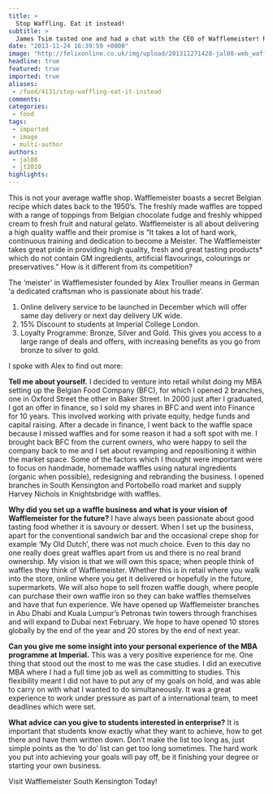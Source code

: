 ```yaml
---
title: >
  Stop Waffling. Eat it instead!
subtitle: >
  James Tsim tasted one and had a chat with the CEO of Wafflemeister! Read further for IC student deal!
date: "2013-11-24 16:39:59 +0000"
image: "http://felixonline.co.uk/img/upload/201311271428-jal08-web_waffle-iron-front.jpg"
headline: true
featured: true
imported: true
aliases:
 - /food/4131/stop-waffling-eat-it-instead
comments:
categories:
 - food
tags:
 - imported
 - image
 - multi-author
authors:
 - jal08
 - jt2010
highlights:
---
```


This is not your average waffle shop. Wafflemeister boasts a secret Belgian recipe which dates back to the 1950’s. The freshly made waffles are topped with a range of toppings from Belgian chocolate fudge and freshly whipped cream to fresh fruit and natural gelato. Wafflemeister is all about delivering a high quality waffle and their promise is “It takes a lot of hard work, continuous training and dedication to become a Meister. The Wafflemeister takes great pride in providing high quality, fresh and great tasting products* which do not contain GM ingredients, artificial flavourings, colourings or preservatives.”
 How is it different from its competition?

The ‘meister’ in Wafflemesister founded by Alex Troullier means in German ‘a dedicated craftsman who is passionate about his trade’.
 1. Online delivery service to be launched in December which will offer same day delivery or next day delivery UK wide.
 2. 15% Discount to students at Imperial College London.
3. Loyalty Programme: Bronze, Silver and Gold. This gives you access to a large range of deals and offers, with increasing benefits as you go from bronze to silver to gold.

I spoke with Alex to find out more:

__Tell me about yourself.__
 I decided to venture into retail whilst doing my MBA setting up the Belgian Food Company (BFC), for which I opened 2 branches, one in Oxford Street the other in Baker Street. In 2000 just after I graduated, I got an offer in finance, so I sold my shares in BFC and went into Finance for 10 years. This involved working with private equity, hedge funds and capital raising. After a decade in finance, I went back to the waffle space because I missed waffles and for some reason it had a soft spot with me. I brought back BFC from the current owners, who were happy to sell the company back to me and I set about revamping and repositioning it within the market space. Some of the factors which I thought were important were to focus on handmade, homemade waffles using natural ingredients (organic when possible), redesigning and rebranding the business. I opened branches in South Kensington and Portobello road market and supply Harvey Nichols in Knightsbridge with waffles.

__Why did you set up a waffle business and what is your vision of Wafflemeister for the future?__
 I have always been passionate about good tasting food whether it is savoury or dessert. When I set up the business, apart for the conventional sandwich bar and the occasional crepe shop for example ‘My Old Dutch’, there was not much choice. Even to this day no one really does great waffles apart from us and there is no real brand ownership. My vision is that we will own this space; when people think of waffles they think of Wafflemeister. Whether this is in retail where you walk into the store, online where you get it delivered or hopefully in the future, supermarkets. We will also hope to sell frozen waffle dough, where people can purchase their own waffle iron so they can bake waffles themselves and have that fun experience. We have opened up Wafflemeister branches in Abu Dhabi and Kuala Lumpur’s Petronas twin towers through franchises and will expand to Dubai next February. We hope to have opened 10 stores globally by the end of the year and 20 stores by the end of next year.

__Can you give me some insight into your personal experience of the MBA programme at Imperial.__
 This was a very positive experience for me. One thing that stood out the most to me was the case studies. I did an executive MBA where I had a full time job as well as committing to studies. This flexibility meant I did not have to put any of my goals on hold, and was able to carry on with what I wanted to do simultaneously. It was a great experience to work under pressure as part of a international team, to meet deadlines which were set.

__What advice can you give to students interested in enterprise?__
 It is important that students know exactly what they want to achieve, how to get there and have them written down. Don’t make the list too long as, just simple points as the ‘to do’ list can get too long sometimes. The hard work you put into achieving your goals will pay off, be it finishing your degree or starting your own business.

Visit Wafflemeister South Kensington Today!
